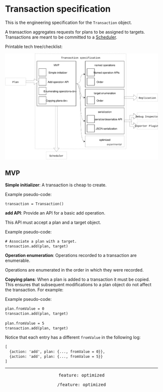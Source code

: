 # Transaction specification

This is the engineering specification for the `Transaction` object.

A transaction aggregates requests for plans to be assigned to targets. Transactions are meant to be committed to a [Scheduler](scheduler.md).

Printable tech tree/checklist:

![](../../_assets/TransactionTechTree.svg)

## MVP

**Simple initializer**: A transaction is cheap to create.

Example pseudo-code:

    transaction = Transaction()

**add API**: Provide an API for a basic add operation.

This API must accept a plan and a target object.

Example pseudo-code:

    # Associate a plan with a target.
    transaction.add(plan, target)

**Operation enumeration**: Operations recorded to a transaction are enumerable.

Operations are enumerated in the order in which they were recorded.

**Copying plans**: When a plan is added to a transaction it must be copied. This ensures that subsequent modifications to a plan object do not affect the transaction. For example:

Example pseudo-code:

    plan.fromValue = 0
    transaction.add(plan, target)
    
    plan.fromValue = 5
    transaction.add(plan, target)

Notice that each entry has a different `fromValue` in the following log:

    [
      {action: 'add', plan: {..., fromValue = 0}}, 
      {action: 'add', plan: {..., fromValue = 5}}
    ]

---

<p style="text-align:center"><tt>feature: optimized</tt></p>

<p style="text-align:center"><tt>/feature: optimized</tt></p>
